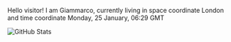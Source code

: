 Hello visitor! I am Giammarco, currently living in space coordinate London and time coordinate Monday, 25 January, 06:29 GMT

![GitHub Stats](https://github-readme-stats.vercel.app/api?username=grcasanova)
